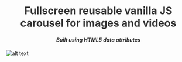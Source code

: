 <h1 style="text-align: center; color: #333">Fullscreen reusable vanilla JS carousel for images and videos</h1>

<h5 style="text-align: center; margin-bottom: 20px; color: #333">Built using HTML5 data attributes </h5>

![alt text](https://i.imgur.com/OOOcuJ8.gif "Video")

